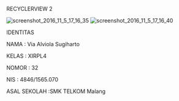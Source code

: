 RECYCLERVIEW 2

![screenshot_2016_11_5_17_16_35](https://cloud.githubusercontent.com/assets/22119180/20029394/07a13a1e-a37d-11e6-9c16-e2ffe7e91e9d.png)
![screenshot_2016_11_5_17_16_40](https://cloud.githubusercontent.com/assets/22119180/20029395/07d501c8-a37d-11e6-8514-d12a1b46e6a0.png)

IDENTITAS

NAMA : Via Alviola Sugiharto

KELAS : XIRPL4

NOMOR : 32

NIS : 4846/1565.070

ASAL SEKOLAH :SMK TELKOM Malang
